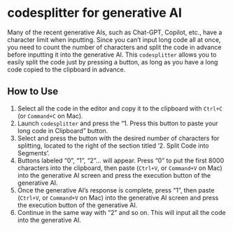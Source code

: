 # codesplitter for generative AI

Many of the recent generative AIs, such as Chat-GPT, Copilot, etc., have a character limit when inputting. Since you can’t input long code all at once, you need to count the number of characters and split the code in advance before inputting it into the generative AI. This `codesplitter` allows you to easily split the code just by pressing a button, as long as you have a long code copied to the clipboard in advance.

## How to Use

1. Select all the code in the editor and copy it to the clipboard with `Ctrl+C` (or `Command+C` on Mac).
2. Launch `codesplitter` and press the “1. Press this button to paste your long code in Clipboard” button.
3. Select and press the button with the desired number of characters for splitting, located to the right of the section titled ‘2. Split Code into Segments’.
4. Buttons labeled “0”, “1”, “2”… will appear. Press “0” to put the first 8000 characters into the clipboard, then paste (`Ctrl+V`, or `Command+V` on Mac) into the generative AI screen and press the execution button of the generative AI.
5. Once the generative AI’s response is complete, press “1”, then paste (`Ctrl+V`, or `Command+V` on Mac) into the generative AI screen and press the execution button of the generative AI.
6. Continue in the same way with “2” and so on. This will input all the code into the generative AI.

